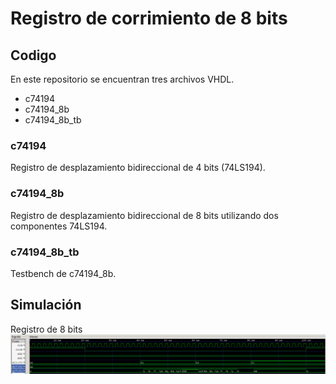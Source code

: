 # Registro de corrimiento de 8 bits

## Codigo
En este repositorio se encuentran tres archivos VHDL.
- c74194
- c74194_8b
- c74194_8b_tb

### c74194
Registro de desplazamiento bidireccional de 4 bits (74LS194).

### c74194_8b
Registro de desplazamiento bidireccional de 8 bits utilizando dos componentes 74LS194.

### c74194_8b_tb
Testbench de c74194_8b.

## Simulación
Registro de 8 bits
![c74194_8b](https://raw.githubusercontent.com/JonathanDNdc/Registro-de-corrimiento-de-8-bits/master/gtkwave.png)
